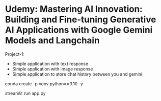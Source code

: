 # Udemy: Mastering AI Innovation: Building and Fine-tuning Generative AI Applications with Google Gemini Models and Langchain

Project-1: 
- Simple application with text response
- Simple application with image response
- Simple application to store chat history between you and gemini

conda create -p venv python==3.10 -y

streamlit run app.py